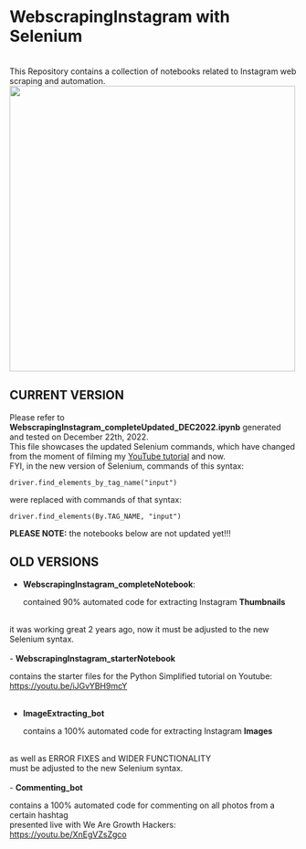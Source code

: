 # WebscrapingInstagram with Selenium
<br>
This Repository contains a collection of notebooks related to Instagram web scraping and automation.
<br>
<img src="https://user-images.githubusercontent.com/32107652/209244834-8f60b608-1584-44f0-beb5-fa8b2310b085.jpeg" width=500>

## CURRENT VERSION
Please refer to <b>WebscrapingInstagram_completeUpdated_DEC2022.ipynb</b> generated and tested on December 22th, 2022.
<br>
This file showcases the updated Selenium commands, which have changed from the moment of filming my <a href="https://youtu.be/iJGvYBH9mcY" target="_blank">YouTube tutorial</a> and now.
<br>
FYI, in the new version of Selenium, commands of this syntax:

```driver.find_elements_by_tag_name("input")```

were replaced with commands of that syntax:

```driver.find_elements(By.TAG_NAME, "input")```

<b>PLEASE NOTE:</b> the notebooks below are not updated yet!!!

## OLD VERSIONS

- <b>WebscrapingInstagram_completeNotebook</b>: 

  contained 90% automated code for extracting Instagram <b>Thumbnails</b>
<br>
  it was working great 2 years ago, now it must be adjusted to the new Selenium syntax.
<br>
<br>
- <b>WebscrapingInstagram_starterNotebook</b>

  contains the starter files for the Python Simplified tutorial on Youtube:
<br>
  https://youtu.be/iJGvYBH9mcY
<br>
<br>
- <b>ImageExtracting_bot</b>

  contains a 100% automated code for extracting Instagram <b>Images</b>
<br>
  as well as ERROR FIXES and WIDER FUNCTIONALITY
<br>
  must be adjusted to the new Selenium syntax.
<br>
<br>
- <b>Commenting_bot</b>

  contains a 100% automated code for commenting on all photos from a certain hashtag
<br>
  presented live with We Are Growth Hackers:
<br>
  https://youtu.be/XnEgVZsZgco


